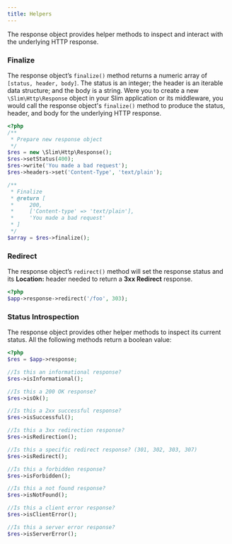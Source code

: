 ```yaml
---
title: Helpers
---
```

The response object provides helper methods to inspect and interact with the underlying HTTP response.

### Finalize

The response object’s `finalize()` method returns a numeric array of `[status, header, body]`. The status is
an integer; the header is an iterable data structure; and the body is a string. Were you to create a new
`\Slim\Http\Response` object in your Slim application or its middleware, you would call the response object's
`finalize()` method to produce the status, header, and body for the underlying HTTP response.

```php
<?php
/**
 * Prepare new response object
 */
$res = new \Slim\Http\Response();
$res->setStatus(400);
$res->write('You made a bad request');
$res->headers->set('Content-Type', 'text/plain');

/**
 * Finalize
 * @return [
 *     200,
 *     ['Content-type' => 'text/plain'],
 *     'You made a bad request'
 * ]
 */
$array = $res->finalize();
```

### Redirect

The response object’s `redirect()` method will set the response status and its **Location:** header needed to
return a **3xx Redirect** response.

```php
<?php
$app->response->redirect('/foo', 303);
```

### Status Introspection

The response object provides other helper methods to inspect its current status. All the following methods
return a boolean value:

```php
<?php
$res = $app->response;

//Is this an informational response?
$res->isInformational();

//Is this a 200 OK response?
$res->isOk();

//Is this a 2xx successful response?
$res->isSuccessful();

//Is this a 3xx redirection response?
$res->isRedirection();

//Is this a specific redirect response? (301, 302, 303, 307)
$res->isRedirect();

//Is this a forbidden response?
$res->isForbidden();

//Is this a not found response?
$res->isNotFound();

//Is this a client error response?
$res->isClientError();

//Is this a server error response?
$res->isServerError();
```
